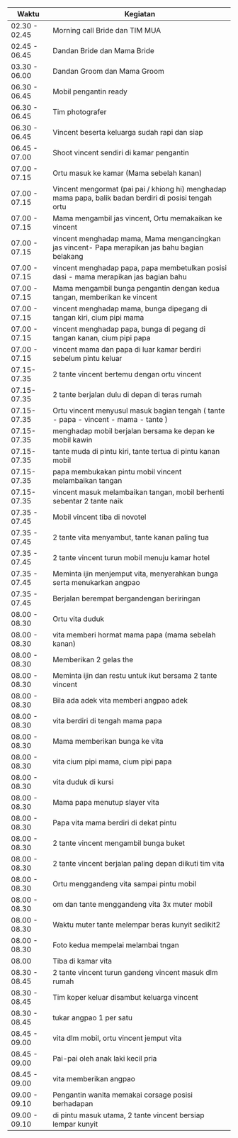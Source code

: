 | Waktu         | Kegiatan                                                                                               |
| ------------- | ------------------------------------------------------------------------------------------------------ |
| 02.30 - 02.45 | Morning call Bride dan TIM MUA                                                                         |
| 02.45 - 06.45 | Dandan Bride dan Mama Bride                                                                            |
| 03.30 - 06.00 | Dandan Groom dan Mama Groom                                                                            |
| 06.30 - 06.45 | Mobil pengantin ready                                                                                  |
| 06.30 - 06.45 | Tim photografer                                                                                        |
| 06.30 - 06.45 | Vincent beserta keluarga sudah rapi dan siap                                                           |
| 06.45 - 07.00 | Shoot vincent sendiri di kamar pengantin                                                               |
| 07.00 - 07.15 | Ortu masuk ke kamar (Mama sebelah kanan)                                                               |
| 07.00 - 07.15 | Vincent mengormat (pai pai / khiong hi) menghadap mama papa, balik badan berdiri di posisi tengah ortu |
| 07.00 - 07.15 | Mama mengambil jas vincent, Ortu memakaikan ke vincent                                                 |
| 07.00 - 07.15 | vincent menghadap mama, Mama mengancingkan jas vincent- Papa merapikan jas bahu bagian belakang        |
| 07.00 - 07.15 | vincent menghadap papa, papa membetulkan posisi dasi - mama merapikan jas bagian bahu                  |
| 07.00 - 07.15 | Mama mengambil bunga pengantin dengan kedua tangan, memberikan ke vincent                              |
| 07.00 - 07.15 | vincent menghadap mama, bunga dipegang di tangan kiri, cium pipi mama                                  |
| 07.00 - 07.15 | vincent menghadap papa, bunga di pegang di tangan kanan, cium pipi papa                                |
| 07.00 - 07.15 | vincent mama dan papa di luar kamar berdiri sebelum pintu keluar                                       |
| 07.15-07.35   | 2 tante vincent bertemu dengan ortu vincent                                                            |
| 07.15-07.35   | 2 tante berjalan dulu di depan di teras rumah                                                          |
| 07.15-07.35   | Ortu vincent menyusul masuk bagian tengah ( tante - papa - vincent - mama - tante )                    |
| 07.15-07.35   | menghadap mobil berjalan bersama ke depan ke mobil kawin                                               |
| 07.15-07.35   | tante muda di pintu kiri, tante tertua di pintu kanan mobil                                            |
| 07.15-07.35   | papa membukakan pintu mobil vincent melambaikan tangan                                                 |
| 07.15-07.35   | vincent masuk melambaikan tangan, mobil berhenti sebentar 2 tante naik                                 |
| 07.35 - 07.45 | Mobil vincent tiba di novotel                                                                          |
| 07.35 - 07.45 | 2 tante vita menyambut, tante kanan paling tua                                                         |
| 07.35 - 07.45 | 2 tante vincent turun mobil menuju kamar hotel                                                         |
| 07.35 - 07.45 | Meminta ijin menjemput vita, menyerahkan bunga serta menukarkan angpao                                 |
| 07.35 - 07.45 | Berjalan berempat bergandengan beriringan                                                              |
| 08.00 - 08.30 | Ortu vita duduk                                                                                        |
| 08.00 - 08.30 | vita memberi hormat mama papa (mama sebelah kanan)                                                     |
| 08.00 - 08.30 | Memberikan 2 gelas the                                                                                 |
| 08.00 - 08.30 | Meminta ijin dan restu untuk ikut bersama 2 tante vincent                                              |
| 08.00 - 08.30 | Bila ada adek vita memberi angpao adek                                                                 |
| 08.00 - 08.30 | vita berdiri di tengah mama papa                                                                       |
| 08.00 - 08.30 | Mama memberikan bunga ke vita                                                                          |
| 08.00 - 08.30 | vita cium pipi mama, cium pipi papa                                                                    |
| 08.00 - 08.30 | vita duduk di kursi                                                                                    |
| 08.00 - 08.30 | Mama papa menutup slayer vita                                                                          |
| 08.00 - 08.30 | Papa vita mama berdiri di dekat pintu                                                                  |
| 08.00 - 08.30 | 2 tante vincent mengambil bunga buket                                                                  |
| 08.00 - 08.30 | 2 tante vincent berjalan paling depan diikuti tim vita                                                 |
| 08.00 - 08.30 | Ortu menggandeng vita sampai pintu mobil                                                               |
| 08.00 - 08.30 | om dan tante menggandeng vita 3x muter mobil                                                           |
| 08.00 - 08.30 | Waktu muter tante melempar beras kunyit sedikit2                                                       |
| 08.00 - 08.30 | Foto kedua mempelai melambai tngan                                                                     |
| 08.00         | Tiba di kamar vita                                                                                     |
| 08.30 - 08.45 | 2 tante vincent turun gandeng vincent masuk dlm rumah                                                  |
| 08.30 - 08.45 | Tim koper keluar disambut keluarga vincent                                                             |
| 08.30 - 08.45 | tukar angpao 1 per satu                                                                                |
| 08.45 - 09.00 | vita dlm mobil, ortu vincent jemput vita                                                               |
| 08.45 - 09.00 | Pai-pai oleh anak laki kecil pria                                                                      |
| 08.45 - 09.00 | vita memberikan angpao                                                                                 |
| 09.00 - 09.10 | Pengantin wanita memakai corsage posisi berhadapan                                                     |
| 09.00 - 09.10 | di pintu masuk utama, 2 tante vincent bersiap lempar kunyit                                            |
